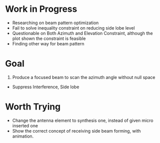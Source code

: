 # Work in Progress
- Researching on beam pattern optimization
- Fail to solve inequality constraint on reducing side lobe level
- Questionable on Both Azimuth and Elevation Constraint, although the plot shown the constraint is feasible
- Finding other way for beam pattern

# Goal 
1. Produce a focused beam to scan the azimuth angle without null space
- Suppress Interference, Side lobe

# Worth Trying
- Change the antenna element to synthesis one, instead of given micro inserted one
-  Show the correct concept of receiving side beam forming, with animation. 